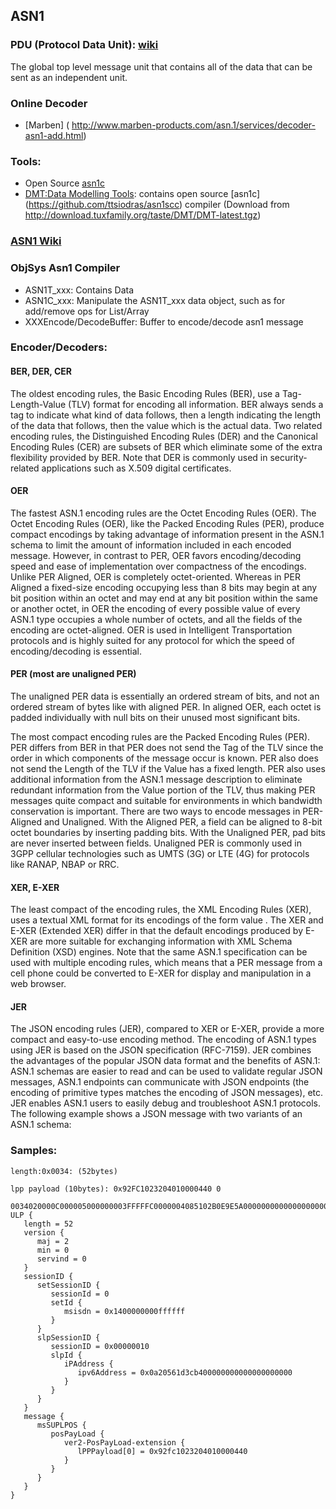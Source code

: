
## ASN1

### PDU (Protocol Data Unit): [wiki](https://en.wikipedia.org/wiki/Protocol_data_unit)
The global top level message unit that contains all of the data that can be sent as an independent unit.


### Online Decoder
- [Marben] ( http://www.marben-products.com/asn.1/services/decoder-asn1-add.html)

### Tools:
- Open Source [asn1c](https://github.com/vlm/asn1c) 
- [DMT:Data Modelling Tools](http://download.tuxfamily.org/taste/DMT/DMT-latest.tgz): contains open source [asn1c] (https://github.com/ttsiodras/asn1scc) compiler (Download from http://download.tuxfamily.org/taste/DMT/DMT-latest.tgz)

### [ASN1 Wiki](https://en.wikipedia.org/wiki/Abstract_Syntax_Notation_One)

### ObjSys Asn1 Compiler
-  ASN1T_xxx: Contains Data
-  ASN1C_xxx: Manipulate the ASN1T_xxx data object, such as for add/remove ops for List/Array
-  XXXEncode/DecodeBuffer: Buffer to encode/decode asn1 message

### Encoder/Decoders:

#### BER, DER, CER

The oldest encoding rules, the Basic Encoding Rules (BER), use a Tag-Length-Value (TLV) format for encoding all information. BER always sends a tag to indicate what kind of data follows, then a length indicating the length of the data that follows, then the value which is the actual data. Two related encoding rules, the Distinguished Encoding Rules (DER) and the Canonical Encoding Rules (CER) are subsets of BER which eliminate some of the extra flexibility provided by BER. Note that DER is commonly used in security-related applications such as X.509 digital certificates.

#### OER

The fastest ASN.1 encoding rules are the Octet Encoding Rules (OER). The Octet Encoding Rules (OER), like the Packed Encoding Rules (PER), produce compact encodings by taking advantage of information present in the ASN.1 schema to limit the amount of information included in each encoded message. However, in contrast to PER, OER favors encoding/decoding speed and ease of implementation over compactness of the encodings. Unlike PER Aligned, OER is completely octet-oriented. Whereas in PER Aligned a fixed-size encoding occupying less than 8 bits may begin at any bit position within an octet and may end at any bit position within the same or another octet, in OER the encoding of every possible value of every ASN.1 type occupies a whole number of octets, and all the fields of the encoding are octet-aligned. OER is used in Intelligent Transportation protocols and is highly suited for any protocol for which the speed of encoding/decoding is essential.

#### PER (most are unaligned PER)

The unaligned PER data is essentially an ordered stream of bits, and not an ordered stream of bytes like with aligned PER. In aligned OER, each octet is padded individually with null bits on their unused most significant bits.

The most compact encoding rules are the Packed Encoding Rules (PER). PER differs from BER in that PER does not send the Tag of the TLV since the order in which components of the message occur is known. PER also does not send the Length of the TLV if the Value has a fixed length. PER also uses additional information from the ASN.1 message description to eliminate redundant information from the Value portion of the TLV, thus making PER messages quite compact and suitable for environments in which bandwidth conservation is important. There are two ways to encode messages in PER-Aligned and Unaligned. With the Aligned PER, a field can be aligned to 8-bit octet boundaries by inserting padding bits. With the Unaligned PER, pad bits are never inserted between fields. Unaligned PER is commonly used in 3GPP cellular technologies such as UMTS (3G) or LTE (4G) for protocols like RANAP, NBAP or RRC.

#### XER, E-XER

The least compact of the encoding rules, the XML Encoding Rules (XER), uses a textual XML format for its encodings of the form <start-tag> value <end-tag>. The XER and E-XER (Extended XER) differ in that the default encodings produced by E-XER are more suitable for exchanging information with XML Schema Definition (XSD) engines. Note that the same ASN.1 specification can be used with multiple encoding rules, which means that a PER message from a cell phone could be converted to E-XER for display and manipulation in a web browser.

#### JER

The JSON encoding rules (JER), compared to XER or E-XER, provide a more compact and easy-to-use encoding method. The encoding of ASN.1 types using JER is based on the JSON specification (RFC-7159). JER combines the advantages of the popular JSON data format and the benefits of ASN.1: ASN.1 schemas are easier to read and can be used to validate regular JSON messages, ASN.1 endpoints can communicate with JSON endpoints (the encoding of primitive types matches the encoding of JSON messages), etc. JER enables ASN.1 users to easily debug and troubleshoot ASN.1 protocols. The following example shows a JSON message with two variants of an ASN.1 schema:

### Samples:
```
length:0x0034: (52bytes) 

lpp payload (10bytes): 0x92FC1023204010000440 0          

0034020000C000005000000003FFFFFC0000004085102B0E9E5A0000000000000000000021001A8000992FC10232040100004400
ULP {
   length = 52
   version {
      maj = 2
      min = 0
      servind = 0
   }
   sessionID {
      setSessionID {
         sessionId = 0
         setId {
            msisdn = 0x1400000000ffffff
         }
      }
      slpSessionID {
         sessionID = 0x00000010
         slpId {
            iPAddress {
               ipv6Address = 0x0a20561d3cb400000000000000000000
            }
         }
      }
   }
   message {
      msSUPLPOS {
         posPayLoad {
            ver2-PosPayLoad-extension {
               lPPPayload[0] = 0x92fc1023204010000440
            }
         }
      }
   }
}
```

